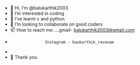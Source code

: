 - 👋 Hi, I’m @balukarthik2003
- 👀 I’m interested in coding
- 🌱 I’ve learnt c and python
- 💞️ I’m looking to collaborate on good coders
- 📫 How to reach me ....gmail- balukarthik2003@gmail.com
-                    Instagram - baukarthik_ravanam
-                    
-  🙏 Thank you.
<!---
balukarthik2003/balukarthik2003 is a ✨ special ✨ repository because its `README.md` (this file) appears on your GitHub profile.
You can click the Preview link to take a look at your changes.
--->
